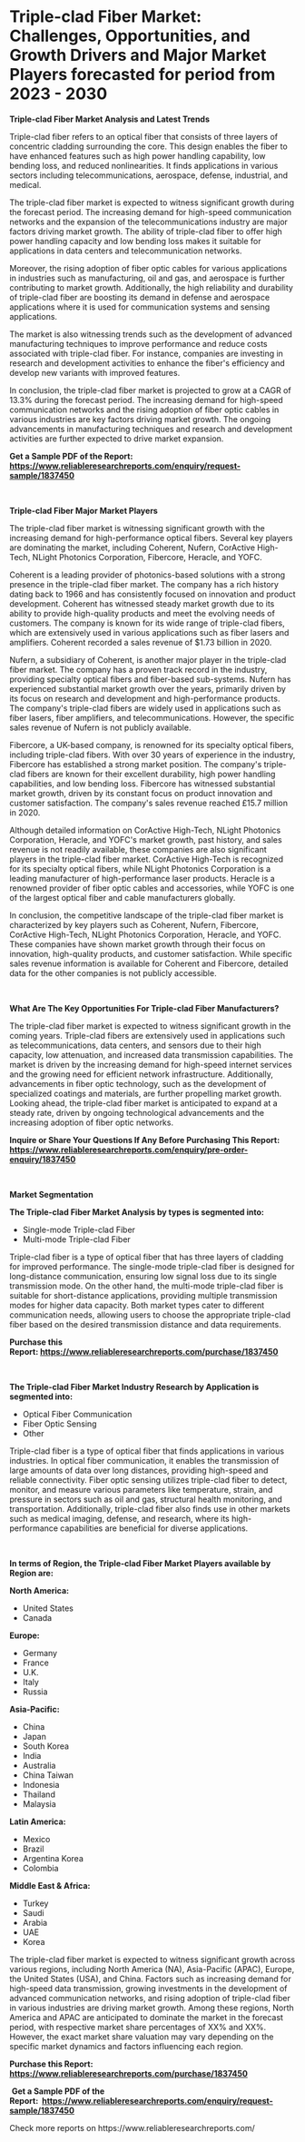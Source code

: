 <p><h1>Triple-clad Fiber Market: Challenges, Opportunities, and Growth Drivers and Major Market Players forecasted for period from 2023 - 2030</h1></p><p><strong>Triple-clad Fiber Market Analysis and Latest Trends</strong></p>
<p><p>Triple-clad fiber refers to an optical fiber that consists of three layers of concentric cladding surrounding the core. This design enables the fiber to have enhanced features such as high power handling capability, low bending loss, and reduced nonlinearities. It finds applications in various sectors including telecommunications, aerospace, defense, industrial, and medical.</p><p>The triple-clad fiber market is expected to witness significant growth during the forecast period. The increasing demand for high-speed communication networks and the expansion of the telecommunications industry are major factors driving market growth. The ability of triple-clad fiber to offer high power handling capacity and low bending loss makes it suitable for applications in data centers and telecommunication networks.</p><p>Moreover, the rising adoption of fiber optic cables for various applications in industries such as manufacturing, oil and gas, and aerospace is further contributing to market growth. Additionally, the high reliability and durability of triple-clad fiber are boosting its demand in defense and aerospace applications where it is used for communication systems and sensing applications.</p><p>The market is also witnessing trends such as the development of advanced manufacturing techniques to improve performance and reduce costs associated with triple-clad fiber. For instance, companies are investing in research and development activities to enhance the fiber's efficiency and develop new variants with improved features.</p><p>In conclusion, the triple-clad fiber market is projected to grow at a CAGR of 13.3% during the forecast period. The increasing demand for high-speed communication networks and the rising adoption of fiber optic cables in various industries are key factors driving market growth. The ongoing advancements in manufacturing techniques and research and development activities are further expected to drive market expansion.</p></p>
<p><strong>Get a Sample PDF of the Report:&nbsp; <a href="https://www.reliableresearchreports.com/enquiry/request-sample/1837450">https://www.reliableresearchreports.com/enquiry/request-sample/1837450</a></strong></p>
<p>&nbsp;</p>
<p><strong>Triple-clad Fiber Major Market Players</strong></p>
<p><p>The triple-clad fiber market is witnessing significant growth with the increasing demand for high-performance optical fibers. Several key players are dominating the market, including Coherent, Nufern, CorActive High-Tech, NLight Photonics Corporation, Fibercore, Heracle, and YOFC.</p><p>Coherent is a leading provider of photonics-based solutions with a strong presence in the triple-clad fiber market. The company has a rich history dating back to 1966 and has consistently focused on innovation and product development. Coherent has witnessed steady market growth due to its ability to provide high-quality products and meet the evolving needs of customers. The company is known for its wide range of triple-clad fibers, which are extensively used in various applications such as fiber lasers and amplifiers. Coherent recorded a sales revenue of $1.73 billion in 2020.</p><p>Nufern, a subsidiary of Coherent, is another major player in the triple-clad fiber market. The company has a proven track record in the industry, providing specialty optical fibers and fiber-based sub-systems. Nufern has experienced substantial market growth over the years, primarily driven by its focus on research and development and high-performance products. The company's triple-clad fibers are widely used in applications such as fiber lasers, fiber amplifiers, and telecommunications. However, the specific sales revenue of Nufern is not publicly available.</p><p>Fibercore, a UK-based company, is renowned for its specialty optical fibers, including triple-clad fibers. With over 30 years of experience in the industry, Fibercore has established a strong market position. The company's triple-clad fibers are known for their excellent durability, high power handling capabilities, and low bending loss. Fibercore has witnessed substantial market growth, driven by its constant focus on product innovation and customer satisfaction. The company's sales revenue reached £15.7 million in 2020.</p><p>Although detailed information on CorActive High-Tech, NLight Photonics Corporation, Heracle, and YOFC's market growth, past history, and sales revenue is not readily available, these companies are also significant players in the triple-clad fiber market. CorActive High-Tech is recognized for its specialty optical fibers, while NLight Photonics Corporation is a leading manufacturer of high-performance laser products. Heracle is a renowned provider of fiber optic cables and accessories, while YOFC is one of the largest optical fiber and cable manufacturers globally.</p><p>In conclusion, the competitive landscape of the triple-clad fiber market is characterized by key players such as Coherent, Nufern, Fibercore, CorActive High-Tech, NLight Photonics Corporation, Heracle, and YOFC. These companies have shown market growth through their focus on innovation, high-quality products, and customer satisfaction. While specific sales revenue information is available for Coherent and Fibercore, detailed data for the other companies is not publicly accessible.</p></p>
<p>&nbsp;</p>
<p><strong>What Are The Key Opportunities For Triple-clad Fiber Manufacturers?</strong></p>
<p><p>The triple-clad fiber market is expected to witness significant growth in the coming years. Triple-clad fibers are extensively used in applications such as telecommunications, data centers, and sensors due to their high capacity, low attenuation, and increased data transmission capabilities. The market is driven by the increasing demand for high-speed internet services and the growing need for efficient network infrastructure. Additionally, advancements in fiber optic technology, such as the development of specialized coatings and materials, are further propelling market growth. Looking ahead, the triple-clad fiber market is anticipated to expand at a steady rate, driven by ongoing technological advancements and the increasing adoption of fiber optic networks.</p></p>
<p><strong>Inquire or Share Your Questions If Any Before Purchasing This Report: <a href="https://www.reliableresearchreports.com/enquiry/pre-order-enquiry/1837450">https://www.reliableresearchreports.com/enquiry/pre-order-enquiry/1837450</a></strong></p>
<p>&nbsp;</p>
<p><strong>Market Segmentation</strong></p>
<p><strong>The Triple-clad Fiber Market Analysis by types is segmented into:</strong></p>
<p><ul><li>Single-mode Triple-clad Fiber</li><li>Multi-mode Triple-clad Fiber</li></ul></p>
<p><p>Triple-clad fiber is a type of optical fiber that has three layers of cladding for improved performance. The single-mode triple-clad fiber is designed for long-distance communication, ensuring low signal loss due to its single transmission mode. On the other hand, the multi-mode triple-clad fiber is suitable for short-distance applications, providing multiple transmission modes for higher data capacity. Both market types cater to different communication needs, allowing users to choose the appropriate triple-clad fiber based on the desired transmission distance and data requirements.</p></p>
<p><strong>Purchase this Report:&nbsp;<a href="https://www.reliableresearchreports.com/purchase/1837450">https://www.reliableresearchreports.com/purchase/1837450</a></strong></p>
<p>&nbsp;</p>
<p><strong>The Triple-clad Fiber Market Industry Research by Application is segmented into:</strong></p>
<p><ul><li>Optical Fiber Communication</li><li>Fiber Optic Sensing</li><li>Other</li></ul></p>
<p><p>Triple-clad fiber is a type of optical fiber that finds applications in various industries. In optical fiber communication, it enables the transmission of large amounts of data over long distances, providing high-speed and reliable connectivity. Fiber optic sensing utilizes triple-clad fiber to detect, monitor, and measure various parameters like temperature, strain, and pressure in sectors such as oil and gas, structural health monitoring, and transportation. Additionally, triple-clad fiber also finds use in other markets such as medical imaging, defense, and research, where its high-performance capabilities are beneficial for diverse applications.</p></p>
<p>&nbsp;</p>
<p><strong>In terms of Region, the Triple-clad Fiber Market Players available by Region are:</strong></p>
<p>
    <p> <strong> North America: </strong>
        <ul>
            <li>United States</li>
            <li>Canada</li>
        </ul>
        </p> 
    <p> <strong> Europe: </strong>
        <ul>
            <li>Germany</li>
            <li>France</li>
            <li>U.K.</li>
            <li>Italy</li>
            <li>Russia</li>
        </ul>
        </p> 
    <p> <strong> Asia-Pacific: </strong>
        <ul>
            <li>China</li>
            <li>Japan</li>
            <li>South Korea</li>
            <li>India</li>
            <li>Australia</li>
            <li>China Taiwan</li>
            <li>Indonesia</li>
            <li>Thailand</li>
            <li>Malaysia</li>
        </ul>
        </p> 
    <p> <strong> Latin America: </strong>
        <ul>
            <li>Mexico</li>
            <li>Brazil</li>
            <li>Argentina Korea</li>
            <li>Colombia</li>
        </ul>
        </p> 
    <p> <strong> Middle East & Africa: </strong>
        <ul>
            <li>Turkey</li>
            <li>Saudi</li>
            <li>Arabia</li>
            <li>UAE</li>
            <li>Korea</li>
        </ul>
    </p>
    </p>
<p><p>The triple-clad fiber market is expected to witness significant growth across various regions, including North America (NA), Asia-Pacific (APAC), Europe, the United States (USA), and China. Factors such as increasing demand for high-speed data transmission, growing investments in the development of advanced communication networks, and rising adoption of triple-clad fiber in various industries are driving market growth. Among these regions, North America and APAC are anticipated to dominate the market in the forecast period, with respective market share percentages of XX% and XX%. However, the exact market share valuation may vary depending on the specific market dynamics and factors influencing each region.</p></p>
<p><strong>Purchase this Report: <a href="https://www.reliableresearchreports.com/purchase/1837450">https://www.reliableresearchreports.com/purchase/1837450</a></strong></p>
<p>&nbsp;<strong>Get a Sample PDF of the Report:&nbsp;&nbsp;<a href="https://www.reliableresearchreports.com/enquiry/request-sample/1837450">https://www.reliableresearchreports.com/enquiry/request-sample/1837450</a></strong></p>
<p><strong></strong></p>
<p>Check more reports on https://www.reliableresearchreports.com/</p>